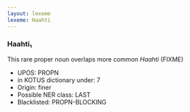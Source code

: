```yaml
---
layout: lexeme
lexeme: Haahti
---
```


###  Haahti₁

This rare proper noun overlaps more common *Haahti* (FIXME)
* UPOS:  PROPN
* in KOTUS dictionary under:  7
* Origin:  finer
* Possible NER class:  LAST
* Blacklisted:  PROPN-BLOCKING

